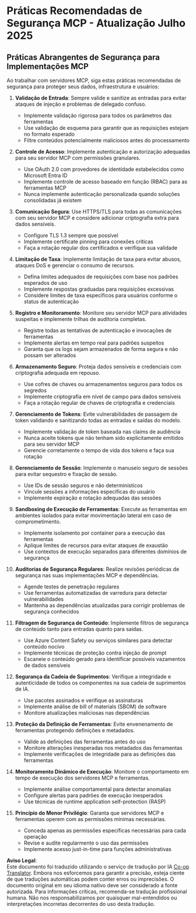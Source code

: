 <!--
CO_OP_TRANSLATOR_METADATA:
{
  "original_hash": "c3f4ea5732d64bf965e8aa2907759709",
  "translation_date": "2025-07-17T01:57:20+00:00",
  "source_file": "02-Security/mcp-security-best-practices-2025.md",
  "language_code": "br"
}
-->
# Práticas Recomendadas de Segurança MCP - Atualização Julho 2025

## Práticas Abrangentes de Segurança para Implementações MCP

Ao trabalhar com servidores MCP, siga estas práticas recomendadas de segurança para proteger seus dados, infraestrutura e usuários:

1. **Validação de Entrada**: Sempre valide e sanitize as entradas para evitar ataques de injeção e problemas de delegado confuso.
   - Implemente validação rigorosa para todos os parâmetros das ferramentas
   - Use validação de esquema para garantir que as requisições estejam no formato esperado
   - Filtre conteúdos potencialmente maliciosos antes do processamento

2. **Controle de Acesso**: Implemente autenticação e autorização adequadas para seu servidor MCP com permissões granulares.
   - Use OAuth 2.0 com provedores de identidade estabelecidos como Microsoft Entra ID
   - Implemente controle de acesso baseado em função (RBAC) para as ferramentas MCP
   - Nunca implemente autenticação personalizada quando soluções consolidadas já existem

3. **Comunicação Segura**: Use HTTPS/TLS para todas as comunicações com seu servidor MCP e considere adicionar criptografia extra para dados sensíveis.
   - Configure TLS 1.3 sempre que possível
   - Implemente certificate pinning para conexões críticas
   - Faça a rotação regular dos certificados e verifique sua validade

4. **Limitação de Taxa**: Implemente limitação de taxa para evitar abusos, ataques DoS e gerenciar o consumo de recursos.
   - Defina limites adequados de requisições com base nos padrões esperados de uso
   - Implemente respostas graduadas para requisições excessivas
   - Considere limites de taxa específicos para usuários conforme o status de autenticação

5. **Registro e Monitoramento**: Monitore seu servidor MCP para atividades suspeitas e implemente trilhas de auditoria completas.
   - Registre todas as tentativas de autenticação e invocações de ferramentas
   - Implemente alertas em tempo real para padrões suspeitos
   - Garanta que os logs sejam armazenados de forma segura e não possam ser alterados

6. **Armazenamento Seguro**: Proteja dados sensíveis e credenciais com criptografia adequada em repouso.
   - Use cofres de chaves ou armazenamentos seguros para todos os segredos
   - Implemente criptografia em nível de campo para dados sensíveis
   - Faça a rotação regular de chaves de criptografia e credenciais

7. **Gerenciamento de Tokens**: Evite vulnerabilidades de passagem de token validando e sanitizando todas as entradas e saídas do modelo.
   - Implemente validação de token baseada nas claims de audiência
   - Nunca aceite tokens que não tenham sido explicitamente emitidos para seu servidor MCP
   - Gerencie corretamente o tempo de vida dos tokens e faça sua rotação

8. **Gerenciamento de Sessão**: Implemente o manuseio seguro de sessões para evitar sequestro e fixação de sessão.
   - Use IDs de sessão seguros e não determinísticos
   - Vincule sessões a informações específicas do usuário
   - Implemente expiração e rotação adequadas das sessões

9. **Sandboxing de Execução de Ferramentas**: Execute as ferramentas em ambientes isolados para evitar movimentação lateral em caso de comprometimento.
   - Implemente isolamento por container para a execução das ferramentas
   - Aplique limites de recursos para evitar ataques de exaustão
   - Use contextos de execução separados para diferentes domínios de segurança

10. **Auditorias de Segurança Regulares**: Realize revisões periódicas de segurança nas suas implementações MCP e dependências.
    - Agende testes de penetração regulares
    - Use ferramentas automatizadas de varredura para detectar vulnerabilidades
    - Mantenha as dependências atualizadas para corrigir problemas de segurança conhecidos

11. **Filtragem de Segurança de Conteúdo**: Implemente filtros de segurança de conteúdo tanto para entradas quanto para saídas.
    - Use Azure Content Safety ou serviços similares para detectar conteúdo nocivo
    - Implemente técnicas de proteção contra injeção de prompt
    - Escaneie o conteúdo gerado para identificar possíveis vazamentos de dados sensíveis

12. **Segurança da Cadeia de Suprimentos**: Verifique a integridade e autenticidade de todos os componentes na sua cadeia de suprimentos de IA.
    - Use pacotes assinados e verifique as assinaturas
    - Implemente análise de bill of materials (SBOM) de software
    - Monitore atualizações maliciosas nas dependências

13. **Proteção da Definição de Ferramentas**: Evite envenenamento de ferramentas protegendo definições e metadados.
    - Valide as definições das ferramentas antes do uso
    - Monitore alterações inesperadas nos metadados das ferramentas
    - Implemente verificações de integridade para as definições das ferramentas

14. **Monitoramento Dinâmico de Execução**: Monitore o comportamento em tempo de execução dos servidores MCP e ferramentas.
    - Implemente análise comportamental para detectar anomalias
    - Configure alertas para padrões de execução inesperados
    - Use técnicas de runtime application self-protection (RASP)

15. **Princípio do Menor Privilégio**: Garanta que servidores MCP e ferramentas operem com as permissões mínimas necessárias.
    - Conceda apenas as permissões específicas necessárias para cada operação
    - Revise e audite regularmente o uso das permissões
    - Implemente acesso just-in-time para funções administrativas

**Aviso Legal**:  
Este documento foi traduzido utilizando o serviço de tradução por IA [Co-op Translator](https://github.com/Azure/co-op-translator). Embora nos esforcemos para garantir a precisão, esteja ciente de que traduções automáticas podem conter erros ou imprecisões. O documento original em seu idioma nativo deve ser considerado a fonte autorizada. Para informações críticas, recomenda-se tradução profissional humana. Não nos responsabilizamos por quaisquer mal-entendidos ou interpretações incorretas decorrentes do uso desta tradução.